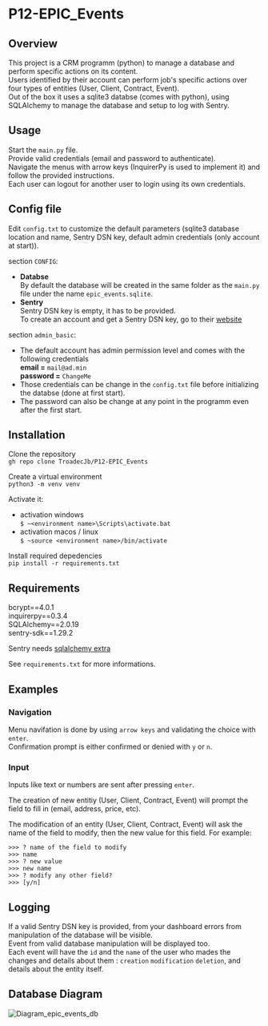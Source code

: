 # P12-EPIC_Events

## Overview
This project is a CRM programm (python) to manage a database and perform specific actions on its content.  
Users identified by their account can perform job's specific actions over four types of entities (User, Client, Contract, Event).  
Out of the box it uses a sqlite3 databse (comes with python), using SQLAlchemy to manage the database and setup to log with Sentry.

## Usage
Start the `main.py` file.  
Provide valid credentials (email and password to authenticate).  
Navigate the menus with arrow keys (InquirerPy is used to implement it) and follow the provided instructions.  
Each user can logout for another user to login using its own credentials.



## Config file
Edit `config.txt` to customize the default parameters (sqlite3 database location and name, Sentry DSN key, default admin credentials (only account at start)).  


section `CONFIG`:
- **Databse**  
By default the database will be created in the same folder as the `main.py` file under the name `epic_events.sqlite`.  
- **Sentry**  
Sentry DSN key is empty, it has to be provided.  
To create an account and get a Sentry DSN key, go to their [website](https://sentry.io/welcome/)

section `admin_basic`:
- The default account has admin permission level and comes with the following credentials  
**email =** `mail@ad.min`  
**password =** `ChangeMe`
- Those credentials can be change in the `config.txt` file before initializing the databse (done at first start).
- The password can also be change at any point in the programm even after the first start.


## Installation
Clone the repository  
`gh repo clone TroadecJb/P12-EPIC_Events`  

Create a virtual environment  
`python3 -m venv venv`  

Activate it:
- activation windows  
`$ ~<environment name>\Scripts\activate.bat`  
- activation macos / linux  
`$ ~source <environment name>/bin/activate`  

Install required depedencies  
`pip install -r requirements.txt`

## Requirements
bcrypt==4.0.1  
inquirerpy==0.3.4  
SQLAlchemy==2.0.19  
sentry-sdk==1.29.2

Sentry needs [sqlalchemy extra](https://docs.sentry.io/platforms/python/configuration/integrations/sqlalchemy/)

See `requirements.txt` for more informations.

## Examples
### Navigation
Menu navifation is done by using `arrow keys` and validating the choice with `enter`.  
Confirmation prompt is either confirmed or denied with `y` or `n`.

### Input
Inputs like text or numbers are sent after pressing `enter`.  

The creation of new entitiy (User, Client, Contract, Event) will prompt the field to fill in (email, address, price, etc).  

The modification of an entity (User, Client, Contract, Event) will ask the name of the field to modify, then the new value for this field. For example:
```
>>> ? name of the field to modify 
>>> name
>>> ? new value
>>> new name
>>> ? modify any other field?
>>> [y/n]
```

## Logging
If a valid Sentry DSN key is provided, from your dashboard errors from manipulation of the database will be visible.  
Event from valid database manipulation will be displayed too.  
Each event will have the `id` and the `name` of the user who mades the changes and details about them : `creation` `modification` `deletion`, and details about the entity itself.

## Database Diagram

![Diagram_epic_events_db](https://github.com/TroadecJb/P12-EPIC_Events/assets/110687346/8052f0bb-9ac6-4f04-9e55-c07b73ef3589)

